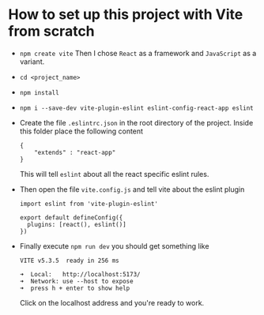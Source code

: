 # How to set up this project with Vite from scratch

- `npm create vite`
  Then I chose `React` as a framework and `JavaScript` as a variant.

- `cd <project_name>`
- `npm install`
- `npm i --save-dev vite-plugin-eslint eslint-config-react-app eslint`
- Create the file `.eslintrc.json` in the root directory of the project.
  Inside this folder place the following content
  ```
  {
      "extends" : "react-app"
  }
  ```
  This will tell `eslint` about all the react specific eslint rules.
- Then open the file `vite.config.js` and tell vite about the eslint plugin

  ```
  import eslint from 'vite-plugin-eslint'

  export default defineConfig({
    plugins: [react(), eslint()]
  })
  ```

- Finally execute `npm run dev` you should get something like

  ```
  VITE v5.3.5  ready in 256 ms

  ➜  Local:   http://localhost:5173/
  ➜  Network: use --host to expose
  ➜  press h + enter to show help
  ```

  Click on the localhost address and you're ready to work.
